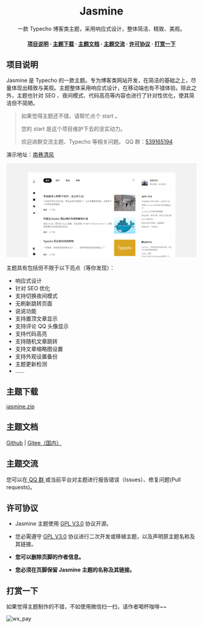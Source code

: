 <div align="center">
<h1>Jasmine</h1>
  <p>
    一款 Typecho 博客类主题，采用响应式设计，整体简洁、精致、美观。
  </p>
<h4>

<a href="#项目说明">项目说明</a>
  <span> · </span>
    <a href="https://github.com/liaocp666/Jasmine/releases/latest/download/jasmine.zip">主题下载</a>
  <span> · </span>
    <a href="#主题文档">主题文档</a>
  <span> · </span>
    <a href="#主题交流">主题交流</a>
  <span> · </span>
    <a href="#许可协议">许可协议</a>
  <span> · </span>
    <a href="#打赏一下">打赏一下</a>
  </h4>
</div>

## 项目说明

Jasmine 是 Typecho 的一款主题。专为博客类网站开发，在简洁的基础之上，尽量体现出精致与美观。主题整体采用响应式设计，在移动端也有不错体验。除此之外，主题也针对 SEO 、夜间模式、代码高亮等内容也进行了针对性优化，使其简洁但不简陋。

> 如果觉得主题还不错，请帮忙点个 start 。
> 
> 您的 start 是这个项目维护下去的坚实动力。
> 
> 欢迎进群交流主题、Typecho 等相关问题。 QQ 群：[539165194](https://qm.qq.com/cgi-bin/qm/qr?k=oXM0EmLxXmgKfE1UDRlBY-g7Rkrx30oL&jump_from=webapi&authKey=uQdwWraveNKYBm/BQs88WXkNagEUr9tCkf/gbdQ9FasOviKYVhUd/wUME0q0AtnI)

演示地址：[南巷清风](https://www.liaocp.cn/)

![主题图片](./docs/theme.png)

主题具有包括但不限于以下亮点（等你发现）：

* 响应式设计
* 针对 SEO 优化
* 支持切换夜间模式
* 无刷新跳转页面
* 说说功能
* 支持置顶文章显示
* 支持评论 QQ 头像显示
* 支持代码高亮
* 支持随机文章跳转
* 支持文章缩略图设置
* 支持外观设置备份
* 主题更新检测
* ……

## 主题下载

[jasmine.zip](https://github.com/liaocp666/Jasmine/releases/latest/download/jasmine.zip)

## 主题文档

[Github](https://github.com/liaocp666/Jasmine/wiki) | [Gitee（国内）](https://gitee.com/LiaoChunping/Jasmine/wikis/pages)

## 主题交流

您可以在[ QQ 群 ](https://qm.qq.com/cgi-bin/qm/qr?k=oXM0EmLxXmgKfE1UDRlBY-g7Rkrx30oL&jump_from=webapi&authKey=uQdwWraveNKYBm/BQs88WXkNagEUr9tCkf/gbdQ9FasOviKYVhUd/wUME0q0AtnI)或当前平台对主题进行报告错误（Issues）、修复问题(Pull requests)。

## 许可协议

* Jasmine 主题使用 [GPL V3.0](https://github.com/liaocp666/theme-jasmine/blob/main/LICENSE) 协议开源。

* 您必需遵守 [GPL V3.0](https://github.com/liaocp666/theme-jasmine/blob/main/LICENSE) 协议进行二次开发或移植主题，以及声明原主题名称及其链接。

* **您可以删除页脚的作者信息。**

* **您必须在页脚保留 Jasmine 主题的名称及其链接。**

## 打赏一下

如果觉得主题制作的不错，不如使用微信扫一扫，请作者喝杯咖啡~~

![wx_pay](https://user-images.githubusercontent.com/27202776/227807562-5340971b-a292-4c70-afbb-1a7d242e46db.jpg)


